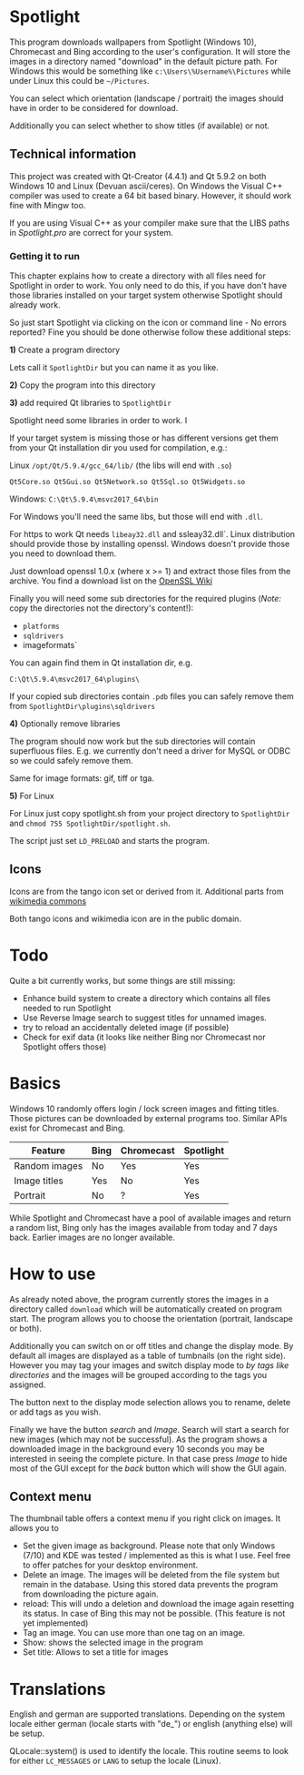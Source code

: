 # Spotlight

This program downloads wallpapers from Spotlight (Windows 10), Chromecast and
Bing according to the user's configuration. It will store the images in a
directory named "download" in the default picture path. For Windows this would be something like `c:\Users\%Username%\Pictures` while under Linux this could be `~/Pictures`.

You can select which orientation (landscape / portrait) the images should have
in order to be considered for download.

Additionally you can select whether to show titles (if available) or not.


## Technical information

This project was created with Qt-Creator (4.4.1) and Qt 5.9.2 on both Windows 10
and Linux (Devuan ascii/ceres). On Windows the Visual C++ compiler was used to
create a 64 bit based binary. However, it should work fine with Mingw too.

If you are using Visual C++ as your compiler make sure that the LIBS paths in
*Spotlight.pro* are correct for your system.

### Getting it to run

This chapter explains how to create a directory with all files 
need for Spotlight in order to work. You only need to do this,
if you have don't have those libraries installed on your target 
system otherwise Spotlight should already work.

So just start Spotlight via clicking on the icon or command line - 
No errors reported? Fine you should be done otherwise follow these
additional steps:

**1)** Create a program directory

Lets call it `SpotlightDir` but you can name it as you like.

**2)** Copy the program into this directory

**3)** add required Qt libraries to `SpotlightDir`

Spotlight need some libraries in order to work. I


If your target system is missing those or has different versions 
get them from your Qt installation dir you used for compilation, 
e.g.:

Linux `/opt/Qt/5.9.4/gcc_64/lib/`  (the libs will end with `.so`)

`Qt5Core.so
Qt5Gui.so
Qt5Network.so
Qt5Sql.so
Qt5Widgets.so`

Windows: `C:\Qt\5.9.4\msvc2017_64\bin` 

For Windows you'll need the same libs, but those will end with `.dll`.

For https to work Qt needs `libeay32.dll` and ssleay32.dll`. 
Linux distribution should provide those by installing openssl. Windows
doesn't provide those you need to download them. 

Just download openssl 1.0.x (where x >= 1) and extract those files from
the archive. You find a download list on the 
[OpenSSL Wiki](https://wiki.openssl.org/index.php/Binaries)

Finally you will need some sub directories for the required plugins 
(*Note:* copy the directories not the directory's content!):

* `platforms`
* `sqldrivers`
* imageformats`

You can again find them in Qt installation dir, e.g.

`C:\Qt\5.9.4\msvc2017_64\plugins\`

If your copied sub directories contain `.pdb` files you can safely 
remove them from `SpotlightDir\plugins\sqldrivers`

**4)** Optionally remove libraries

The program should now work but the sub directories will contain 
superfluous files. E.g. we currently don't need a driver for MySQL
or ODBC so we could safely remove them.

Same for image formats: gif, tiff or tga.

**5)** For Linux

For Linux just copy spotlight.sh from your project directory to
`SpotlightDir` and `chmod 755 SpotlightDir/spotlight.sh`. 

The script just set `LD_PRELOAD` and starts the program.

## Icons

Icons are from the tango icon set or derived from it. Additional parts from [wikimedia commons](https://commons.wikimedia.org/wiki/File:Pictograms-nps-recycling.svg)
 
Both tango icons and wikimedia icon are in the public domain.

# Todo

Quite a bit currently works, but some things are still missing:

* Enhance build system to create a directory which contains all files needed to run Spotlight
* Use Reverse Image search to suggest titles for unnamed images.
* try to reload an accidentally deleted image (if possible)
* Check for exif data (it looks like neither Bing nor Chromecast nor Spotlight offers those)

# Basics

Windows 10 randomly offers login / lock screen images and fitting titles. Those pictures
can be downloaded by external programs too. Similar APIs exist for Chromecast and Bing.

Feature|Bing|Chromecast|Spotlight
-------------|----|----------|---------
Random images|No |Yes       |Yes
Image titles|Yes|No|Yes
Portrait|No|?|Yes

While Spotlight and Chromecast have a pool of available images and return a random list, Bing
only has the images available from today and 7 days back. Earlier images are no longer available.

# How to use

As already noted above, the program currently stores the images in a directory called
`download` which will be automatically created on program start. The program allows you 
to choose the orientation (portrait, landscape or both). 

Additionally you can switch on or off titles and change the display mode. By default all
images are displayed as a table of tumbnails (on the right side). However you may tag your
images and switch display mode to *by tags like directories* and the images will be grouped
according to the tags you assigned.

The button next to the display mode selection allows you to rename, delete or add tags as you wish. 

Finally we have the button *search* and *Image*. Search will start a search for new images 
(which may not be successful). As the program shows a downloaded image in the background
every 10 seconds you may be interested in seeing the complete picture. In that case press
*Image* to hide most of the GUI except for the *back* button which will show the GUI
again.

## Context menu

The thumbnail table offers a context menu if you right click on images. It allows you to

* Set the given image as background.
  Please note that only Windows (7/10) and KDE was tested / implemented as this is what
  I use. Feel free to offer patches for your desktop environment.
* Delete an image. The images will be deleted from the file system but remain in the 
  database. Using this stored data prevents the program from downloading the picture
  again.
* reload: This will undo a deletion and download the image again resetting its status.
  In case of Bing this may not be possible.  (This feature is not yet implemented)
* Tag an image. You can use more than one tag on an image.
* Show: shows the selected image in the program
* Set title: Allows to set a title for images


# Translations

English and german are supported translations. Depending on the system locale either german (locale starts with "de_") or english (anything else) will be setup.

QLocale::system() is used to identify the locale. This routine seems to look for either `LC_MESSAGES` or `LANG` to setup the locale (Linux).
